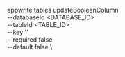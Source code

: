 appwrite tables updateBooleanColumn \
        --databaseId <DATABASE_ID> \
        --tableId <TABLE_ID> \
        --key '' \
        --required false \
        --default false \

